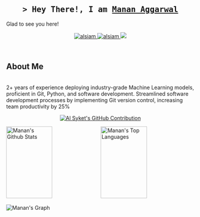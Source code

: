 
<h2 align="center">
        <samp>&gt; Hey There!, I am
                <b><a target="_blank" href="https://mananagg.me">Manan Aggarwal</a></b>
        </samp>
</h2>
Glad to see you here! 
<!--[visitors](https://visitor-badge.glitch.me/badge?page_id=page.id)-->


<p align="center">
 <a href="https://mananagg.me" target="blank">
  <img src="https://img.shields.io/badge/Website-DC143C?style=for-the-badge&logo=medium&logoColor=white" alt="alsiam" />
 </a>
 <a href="https://www.linkedin.com/in/manan-agg" target="_blank">
  <img src="https://img.shields.io/badge/LinkedIn-0077B5?style=for-the-badge&logo=linkedin&logoColor=white" alt="alsiam"/>
 </a>
 <!-- <a href="https://dev.to/alsiam" target="_blank">
  <img src="https://img.shields.io/badge/dev.to-0A0A0A?style=for-the-badge&logo=dev.to&logoColor=white" alt="alsiam" />
 </a> -->
 <a href="https://twitter.com/Manan_Agg457" target="_blank">
  <img src="https://img.shields.io/badge/Twitter-1DA1F2?style=for-the-badge&logo=twitter&logoColor=white" />
 </a>
</p>
<br />

<h2>About Me</h2>
</br>
2+ years of experience deploying industry-grade Machine Learning models, proficient in Git, Python, and software development. Streamlined software development processes by implementing Git version control, increasing team productivity by 25%


<!--img height="180em" src="https://github-readme-stats.vercel.app/api?username=MajorMask&show_icons=true&hide_border=true&&count_private=true&include_all_commits=true" /-->

<p align="center">
  <a href="https://github.com/MajorMask">
    <img src="https://github-profile-summary-cards.vercel.app/api/cards/profile-details?username=MajorMask&theme=radical" alt="Al Syket's GitHub Contribution"/>
  </a>
</p>

<a> 
    <a href="https://github.com/MajorMask"><img alt="Manan's Github Stats" src="https://denvercoder1-github-readme-stats.vercel.app/api?username=MajorMask&show_icons=true&count_private=true&theme=react&border_color=7F3FBF&bg_color=0D1117&title_color=F85D7F&icon_color=F8D866" height="192px" width="49.5%"/></a>
  <a href="https://github.com/MajorMask"><img alt="Manan's Top Languages" src="https://denvercoder1-github-readme-stats.vercel.app/api/top-langs/?username=MajorMask&langs_count=8&layout=compact&theme=react&border_color=7F3FBF&bg_color=0D1117&title_color=F85D7F&icon_color=F8D866" height="192px" width="49.5%"/></a>
  <br/>
</a>


![Manan's Graph](https://github-readme-activity-graph.vercel.app/graph?username=MajorMask&custom_title=%20Manan's%20GitHub%20Activity%20Graph&bg_color=0D1117&color=7F3FBF&line=7F3FBF&point=7F3FBF&area_color=FFFFFF&title_color=FFFFFF&area=true)
<!--START_SECTION:waka-->
<!--END_SECTION:waka-->
